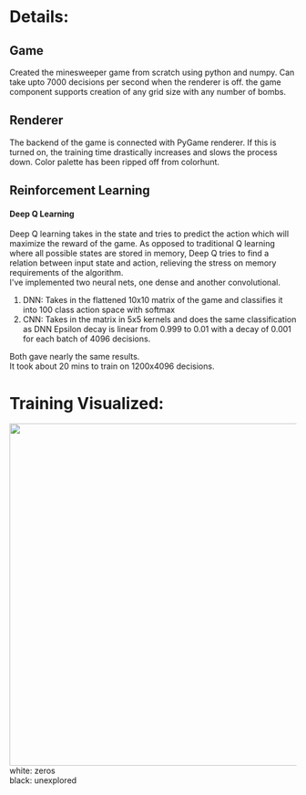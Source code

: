 # Details:
## Game
Created the minesweeper game from scratch using python and numpy. Can take upto 7000 decisions per second when the renderer is off. the game component supports creation of any grid size with any number of bombs.

## Renderer
The backend of the game is connected with PyGame renderer. If this is turned on, the training time drastically increases and slows the process down. Color palette has been ripped off from colorhunt.

## Reinforcement Learning
#### Deep Q Learning

Deep Q learning takes in the state and tries to predict the action which will maximize the reward of the game. As opposed to traditional Q learning where all possible states are stored in memory, Deep Q tries to find a relation between input state and action, relieving the stress on memory requirements of the algorithm.<br/>
I've implemented two neural nets, one dense and another convolutional.<br/>
1. DNN: Takes in the flattened 10x10 matrix of the game and classifies it into 100 class action space with softmax
1. CNN: Takes in the matrix in 5x5 kernels and does the same classification as DNN
Epsilon decay is linear from 0.999 to 0.01 with a decay of 0.001 for each batch of 4096 decisions.

Both gave nearly the same results.<br/>
It took about 20 mins to train on 1200x4096 decisions.

# Training Visualized:
<img src="https://github.com/Manjunatha-b/MineSweeperAI/blob/master/Example/learning.gif" width="600"><br/>
white: zeros<br/>
black: unexplored<br/>
